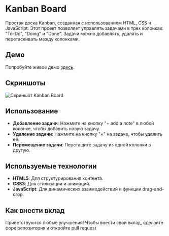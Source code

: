 # Kanban Board

Простая доска Kanban, созданная с использованием HTML, CSS и JavaScript. Этот проект позволяет управлять задачами в трех колонках: "To-Do", "Doing" и "Done". Задачи можно добавлять, удалять и перетаскивать между колонками.

## Демо

Попробуйте живое демо [здесь](https://sedyy.github.io/to-do-list/).

## Скриншоты

![Скриншот Kanban Board](<img width="1920" height="1037" alt="image" src="https://github.com/user-attachments/assets/d6297bb6-c2b1-42f5-8d82-298c9eeac685" />
)

## Использование

- **Добавление задачи**: Нажмите на кнопку "+ add a note" в любой колонке, чтобы добавить новую задачу.
- **Удаление задачи**: Нажмите на кнопку "×" на задаче, чтобы удалить её.
- **Перемещение задачи**: Перетащите задачу из одной колонки в другую.

## Используемые технологии

- **HTML5**: Для структурирования контента.
- **CSS3**: Для стилизации и анимаций.
- **JavaScript**: Для динамических взаимодействий и функции drag-and-drop.

## Как внести вклад

Приветствуются любые улучшения! Чтобы внести свой вклад, сделайте форк репозитория и откройте pull request

